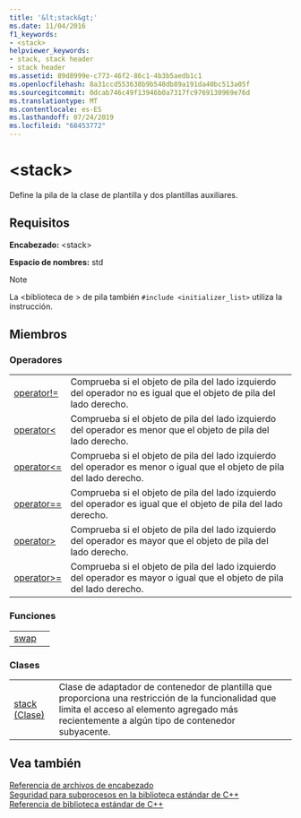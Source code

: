 ```yaml
---
title: '&lt;stack&gt;'
ms.date: 11/04/2016
f1_keywords:
- <stack>
helpviewer_keywords:
- stack, stack header
- stack header
ms.assetid: 89d8999e-c773-46f2-86c1-4b3b5aedb1c1
ms.openlocfilehash: 8a31ccd553638b9b548db89a191da40bc513a05f
ms.sourcegitcommit: 0dcab746c49f13946b0a7317fc9769130969e76d
ms.translationtype: MT
ms.contentlocale: es-ES
ms.lasthandoff: 07/24/2019
ms.locfileid: "68453772"
---
```

# <a name="ltstackgt"></a>&lt;stack&gt;

Define la pila de la clase de plantilla y dos plantillas auxiliares.

## <a name="requirements"></a>Requisitos

**Encabezado:** \<stack>

**Espacio de nombres:** std

> [!NOTE]
> La \<biblioteca de > de pila también `#include <initializer_list>` utiliza la instrucción.

## <a name="members"></a>Miembros

### <a name="operators"></a>Operadores

|||
|-|-|
|[operator!=](../standard-library/stack-operators.md#op_neq)|Comprueba si el objeto de pila del lado izquierdo del operador no es igual que el objeto de pila del lado derecho.|
|[operator<](../standard-library/stack-operators.md#op_lt)|Comprueba si el objeto de pila del lado izquierdo del operador es menor que el objeto de pila del lado derecho.|
|[operator\<=](../standard-library/stack-operators.md#op_lt_eq)|Comprueba si el objeto de pila del lado izquierdo del operador es menor o igual que el objeto de pila del lado derecho.|
|[operator==](../standard-library/stack-operators.md#op_eq_eq)|Comprueba si el objeto de pila del lado izquierdo del operador es igual que el objeto de pila del lado derecho.|
|[operator>](../standard-library/stack-operators.md#op_gt)|Comprueba si el objeto de pila del lado izquierdo del operador es mayor que el objeto de pila del lado derecho.|
|[operator>=](../standard-library/stack-operators.md#op_gt_eq)|Comprueba si el objeto de pila del lado izquierdo del operador es mayor o igual que el objeto de pila del lado derecho.|

### <a name="functions"></a>Funciones

|||
|-|-|
|[swap]()||

### <a name="classes"></a>Clases

|||
|-|-|
|[stack (Clase)](../standard-library/stack-class.md)|Clase de adaptador de contenedor de plantilla que proporciona una restricción de la funcionalidad que limita el acceso al elemento agregado más recientemente a algún tipo de contenedor subyacente.|

## <a name="see-also"></a>Vea también

[Referencia de archivos de encabezado](../standard-library/cpp-standard-library-header-files.md)\
[Seguridad para subprocesos en la biblioteca estándar de C++](../standard-library/thread-safety-in-the-cpp-standard-library.md)\
[Referencia de biblioteca estándar de C++](../standard-library/cpp-standard-library-reference.md)
